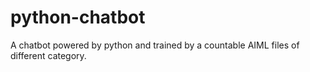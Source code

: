 # python-chatbot
A chatbot powered by python and trained by a countable AIML files of different category.
